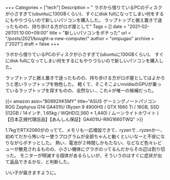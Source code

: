 +++
Categories = ["tech"]
Description = " ラボから借りているPCのディスクが小さすぎて(ubuntuに130GBくらい)、すぐにdisk fullになってしまい何をするにもやりづらいので新しいパソコンを購入した。  ラップトップと据え置きで迷ったものの、持ち歩ける方がロボ屋として"
Tags = []
date = "2021-02-28T01:10:00+09:00"
title = "新しいパソコンをポチった"
url = "/posts/2021/bought-a-new-computer/"
author = "ompugao"
archive = ["2021"]
draft = false
+++

<body>
<p>ラボから借りているPCのディスクが小さすぎて(ubuntuに130GBくらい)、
すぐにdisk fullになってしまい何をするにもやりづらいので新しいパソコンを購入した。</p>

<p>ラップトップと据え置きで迷ったものの、持ち歩ける方がロボ屋としてはよかろうと思いラップトップを物色した。
軽くて、そこそこよいnvidiaのGPUが乗っているラップトップを探すものの、全然ない…
これ↓が唯一の候補だった。
</p>
{{< amazon asin="B0892XK5MY" title="ASUS ゲーミングノートパソコンROG Zephyrus G14 GA401IU (Ryzen 9 4900HS / GTX 1660 Ti / 16GB, SSD 512GB / 14インチ, 1.65kg / WQHD(2,560 × 1,440) / ムーンライトホワイト )【日本正規代理店品】【あんしん保証】GA401IU-R9G1660TWQ" >}}

<p>1.7kgでRTX2060がのってて、メモリも一応増設できて、ryzenで…ryzenかー、初めてだから怖いなー使うプログラムが全部ちゃんと動くといいなーと不安になりながらポチッとした。
熱い、電池が２時間しかもたない、などなど色々レビューが散見されるものの、小さい機体にグラボのってるんだからその辺は割り切った。
モニターが明滅する個体があるらしいが、そういうのはすぐに症状が出て返品できるかな、と判断した。</p>

<p>いい子が届きますように。</p>
</body>

